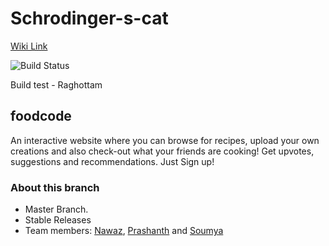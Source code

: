 # Schrodinger-s-cat  

[Wiki Link](https://github.com/airavata-courses/Schrodinger-s-cat/wiki)

![Build Status](https://travis-ci.org/airavata-courses/Schrodinger-s-cat.svg?branch=feature-search_recipes)

Build test - Raghottam

## foodcode  
An interactive website where you can browse for recipes, upload your own creations and also check-out what your friends are cooking! Get upvotes, suggestions and recommendations. Just Sign up!

### About this branch  
* Master Branch.
* Stable Releases
* Team members: [Nawaz](https://www.linkedin.com/in/nawazhk/), [Prashanth](https://www.linkedin.com/in/prashanth-swargam-pswargam/) and [Soumya](https://www.linkedin.com/in/jlsoumya/)
